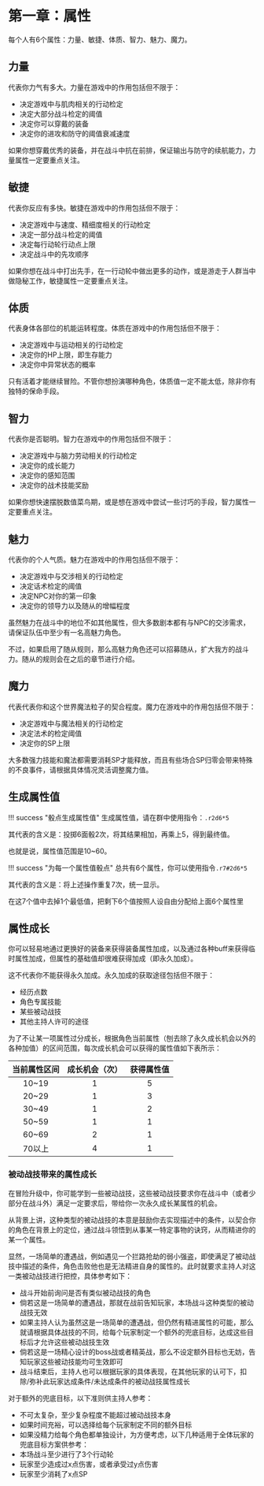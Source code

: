 # 第一章：属性

每个人有6个属性：力量、敏捷、体质、智力、魅力、魔力。

## 力量

代表你力气有多大。力量在游戏中的作用包括但不限于：

* 决定游戏中与肌肉相关的行动检定
* 决定大部分战斗检定的阈值
* 决定你可以穿戴的装备
* 决定你的进攻和防守的阈值衰减速度

如果你想穿戴优秀的装备，并在战斗中抗在前排，保证输出与防守的续航能力，力量属性一定要重点关注。

## 敏捷

代表你反应有多快。敏捷在游戏中的作用包括但不限于：

* 决定游戏中与速度、精细度相关的行动检定
* 决定一部分战斗检定的阈值
* 决定每行动轮行动点上限
* 决定战斗中的先攻顺序

如果你想在战斗中打出先手，在一行动轮中做出更多的动作，或是游走于人群当中做隐秘工作，敏捷属性一定要重点关注。

## 体质

代表身体各部位的机能运转程度。体质在游戏中的作用包括但不限于：

* 决定游戏中与运动相关的行动检定
* 决定你的HP上限，即生存能力
* 决定你中异常状态的概率

只有活着才能继续冒险。不管你想扮演哪种角色，体质值一定不能太低，除非你有独特的保命手段。

## 智力

代表你是否聪明。智力在游戏中的作用包括但不限于：

* 决定游戏中与脑力劳动相关的行动检定
* 决定你的成长能力
* 决定你的感知范围
* 决定你的战术技能奖励

如果你想快速摆脱数值菜鸟期，或是想在游戏中尝试一些讨巧的手段，智力属性一定要重点关注。

## 魅力

代表你的个人气质。魅力在游戏中的作用包括但不限于：

* 决定游戏中与交涉相关的行动检定
* 决定话术检定的阈值
* 决定NPC对你的第一印象
* 决定你的领导力以及随从的增幅程度

虽然魅力在战斗中的地位不如其他属性，但大多数剧本都有与NPC的交涉需求，请保证队伍中至少有一名高魅力角色。

不过，如果启用了随从规则，那么高魅力角色还可以招募随从，扩大我方的战斗力。随从的规则会在之后的章节进行介绍。

## 魔力

代表代表你和这个世界魔法粒子的契合程度。魔力在游戏中的作用包括但不限于：

* 决定游戏中与魔法相关的行动检定
* 决定法术的检定阈值
* 决定你的SP上限

大多数强力技能和魔法都需要消耗SP才能释放，而且有些场合SP归零会带来特殊的不良事件，请根据具体情况灵活调整魔力值。

## 生成属性值

!!! success "骰点生成属性值"
    生成属性值，请在群中使用指令：`.r2d6*5`

其代表的含义是：投掷6面骰2次，将其结果相加，再乘上5，得到最终值。

也就是说，属性值范围是10~60。

!!! success "为每一个属性值骰点"
    总共有6个属性，你可以使用指令`.r7#2d6*5`

其代表的含义是：将上述操作重复7次，统一显示。

在这7个值中去掉1个最低值，把剩下6个值按照人设自由分配给上面6个属性里

## <h id="属性成长">属性成长</h>

你可以轻易地通过更换好的装备来获得装备属性加成，以及通过各种buff来获得临时属性加成，但属性的基础值却很难获得加成（即永久加成）。

这不代表你不能获得永久加成。永久加成的获取途径包括但不限于：

* 经历点数
* 角色专属技能
* 某些被动战技
* 其他主持人许可的途径

为了不让某一项属性过分成长，根据角色当前属性（刨去除了永久成长机会以外的各种加值）的区间范围，每次成长机会可以获得的属性值如下表所示：

当前属性区间|成长机会（次）|获得属性值
:--:|:--:|:--:
10~19|1|5
20~29|1|3
30~49|1|2
50~59|1|1
60~69|2|1
70以上|4|1

### <h id="被动战技带来的属性成长">被动战技带来的属性成长</h>

在冒险升级中，你可能学到一些被动战技，这些被动战技要求你在战斗中（或者少部分在战斗外）满足一定要求后，带给你一次永久成长某属性的机会。

从背景上讲，这种类型的被动战技的本意是鼓励你去实现描述中的条件，以契合你的角色在背景上的定位，通过战斗领悟到从事某一特定事物的诀窍，从而精进你的某一个属性。

显然，一场简单的遭遇战，例如遇见一个拦路抢劫的弱小强盗，即使满足了被动战技中描述的条件，角色击败他也是无法精进自身的属性的。此时就要求主持人对这一类被动战技进行把控，具体参考如下：

* 战斗开始前询问是否有类似被动战技的角色
* 倘若这是一场简单的遭遇战，那就在战前告知玩家，本场战斗这种类型的被动战技无效
* 如果主持人认为虽然这是一场简单的遭遇战，但仍然有精进属性的可能，那么就请根据具体战技的不同，给每个玩家制定一个额外的兜底目标，达成这些目标后才允许这些被动战技生效
* 倘若这是一场精心设计的boss战或者精英战，那么不设定额外目标也无妨，告知玩家这些被动技能均可生效即可
* 战斗结束后，主持人也可以根据玩家的具体表现，在其他玩家的认可下，扣除/弥补此玩家达成条件/未达成条件的被动战技属性成长

对于额外的兜底目标，以下准则供主持人参考：

* 不可太复杂，至少复杂程度不能超过被动战技本身
* 如果时间充裕，可以选择给每个玩家制定不同的额外目标
* 如果没精力给每个角色都单独设计，为方便考虑，以下几种适用于全体玩家的兜底目标方案供参考：
* 本场战斗至少进行了3个行动轮
* 玩家至少造成过x点伤害，或者承受过y点伤害
* 玩家至少消耗了x点SP